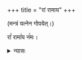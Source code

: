 +++
title = "रां रामाय"
+++

(मन्त्रं यत्नेन गोपयेत्।) 

रां꣡ रामा꣡य न꣡मः। 

<details><summary>न्यासः</summary>

न्यासे बीजानि - रां रीं रूं रैं रौम्।  
ज्वालाचक्राय स्वाहा – कर-तल-कर-पृष्ठाभ्यां नमः ।
करन्यासः - अङ्गुष्ठादिष्व् अङ्गुलीषु (अङ्गुष्ठाभ्यां नमः …), कर-तल--कर-पृष्ठयोः।   
अङ्गन्यासः - … ज्ञानाय हृदयाय नमः, … ऐश्वर्याय शिरसे स्वाहेत्यादि। 
</details>


